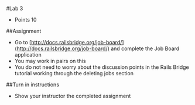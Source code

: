 #Lab 3
* Points 10

##Assignment
* Go to [http://docs.railsbridge.org/job-board/](http://docs.railsbridge.org/job-board/) and complete the Job Board application
* You may work in pairs on this
* You do not need to worry about the discussion points in the Rails Bridge tutorial working through the deleting jobs section

##Turn in instructions
* Show your instructor the completed assignment
